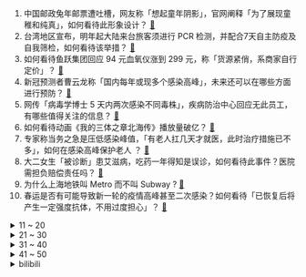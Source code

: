 1. 中国邮政兔年邮票遭吐槽，网友称「想起童年阴影」，官网阐释「为了展现童稚和纯真」，如何看待此形象设计？ [:link:](https://www.zhihu.com/question/575236486)
2. 台湾地区宣布，明年起大陆来台旅客须进行 PCR 检测，并配合7天自主防疫及自我筛检，如何看待该举措？ [:link:](https://www.zhihu.com/question/575255786)
3. 如何看待鱼跃集团回应 94 元血氧仪涨到 299 元，称「货源紧俏，系商家自行定价」？ [:link:](https://www.zhihu.com/question/575241411)
4. 新冠预测者曹云龙称「国内每年或现多个感染高峰」，未来还可以在哪些方面进行预防？ [:link:](https://www.zhihu.com/question/575227382)
5. 网传「病毒学博士 5 天内两次感染不同毒株」，疾病防治中心回应无此员工，有哪些值得关注的信息？ [:link:](https://www.zhihu.com/question/575031170)
6. 如何看待动画《我的三体之章北海传》播放量破亿？ [:link:](https://www.zhihu.com/question/574402298)
7. 专家称当务之急是压低感染峰值，「有老人扛几天才就医，此时治疗措施已不多」，如何在感染高峰保护老人 ？ [:link:](https://www.zhihu.com/question/575170653)
8. 大二女生「被诊断」患艾滋病，吃药一年得知是误诊，如何看待此事件？医院需担负赔偿责任吗？ [:link:](https://www.zhihu.com/question/574816883)
9. 为什么上海地铁叫 Metro 而不叫 Subway ? [:link:](https://www.zhihu.com/question/21144696)
10. 春运是否有可能导致新一轮的疫情高峰甚至二次感染？如何看待「已恢复后将产生一定强度抗体，不用过度担心」？ [:link:](https://www.zhihu.com/question/575180968)
<details>
<summary>11 ~ 20</summary>

11. 多地网友呼吁烟花爆竹解禁，各地重申「仍将执行既往政策」，你认为是否应该解除禁放令？ [:link:](https://www.zhihu.com/question/575265752)
12. 现役（2022年）球员当中，有没有人有可能完成六次参加世界杯足球赛的成就？ [:link:](https://www.zhihu.com/question/568775960)
13. 美国自明年 1 月 5 日起对中国旅客实行新冠疫情入境限制措施，哪些信息值得关注？ [:link:](https://www.zhihu.com/question/575358798)
14. 15 万落地买什么车开着舒服省心? [:link:](https://www.zhihu.com/question/441839447)
15. 《英雄联盟》世界冠军选手 Nuguri 宣布退役，如何评价他的职业生涯？ [:link:](https://www.zhihu.com/question/569393221)
16. 快结婚了，男方要求婚房和父母同住，而且必须男方父母住主卧，这样正常吗？ [:link:](https://www.zhihu.com/question/563516722)
17. 专家称「感染新冠两周后心肌会有反应，出现严重症状要就医」，哪些症状需警惕？ [:link:](https://www.zhihu.com/question/575358368)
18. 30岁的你，想告诉23岁的我什么道理？ [:link:](https://www.zhihu.com/question/415583332)
19. 工信部拟整顿「不下载 APP 不让看全文」「强迫用户下载」等行为，还有哪些令你「深恶痛绝」的功能？ [:link:](https://www.zhihu.com/question/575248490)
20. 女生病假期上 9 天班反欠公司三百多，「已申请劳动仲裁」，如何看待此事件？具体情况如何？ [:link:](https://www.zhihu.com/question/575242774)
</details>
<details>
<summary>21 ~ 30</summary>

21. 韩军将鸟误判为朝鲜无人机，出动战斗机追鸟，如何看待此事？韩方为何会产生误判？ [:link:](https://www.zhihu.com/question/575054448)
22. 韩国总统室公布韩版「印太战略」，强调与中国保持合作，哪些信息值得关注？中韩关系将如何发展？ [:link:](https://www.zhihu.com/question/575262837)
23. 有哪些一代代流传下来，只有过年才吃得到的年货？ [:link:](https://www.zhihu.com/question/572340650)
24. 为什么会有人不远万里去瑞士滑雪？ [:link:](https://www.zhihu.com/question/572409132)
25. 全平台都在“补贴”，真的有那么划算吗？ [:link:](https://www.zhihu.com/question/575162153)
26. 「包工头偷拍高院副院长打麻将」敲诈案一审宣判，被告人被判无罪，如何从法律角度进行解读？ [:link:](https://www.zhihu.com/question/575200462)
27. 你 2023 年的新年愿望是什么？ [:link:](https://www.zhihu.com/question/574160463)
28. 有哪些你一听就点单曲循环播放的歌曲？ [:link:](https://www.zhihu.com/question/574823164)
29. 你介意孩子穿别人的旧衣服吗？ [:link:](https://www.zhihu.com/question/573633149)
30. 网上那些漂亮的图表是怎么做出来的？ [:link:](https://www.zhihu.com/question/55049475)
</details>
<details>
<summary>31 ~ 40</summary>

31. 怎么才算科学护肤？ [:link:](https://www.zhihu.com/question/575062226)
32. 流行病学专家曾光称「立春后第一波疫情高峰会平缓，如有第二波高峰会大大弱于第一次」，如何看待这一观点？ [:link:](https://www.zhihu.com/question/574862987)
33. 新房装修有什么好的建议？ [:link:](https://www.zhihu.com/question/573152360)
34. 2023 考研国家线预计是多少？ [:link:](https://www.zhihu.com/question/574844095)
35. iPhone 车祸检测占用大量救援资源，美国一地周末收 71 起滑雪导致的误报，如何看待这一功能？ [:link:](https://www.zhihu.com/question/574974943)
36. 北京一私募基金巨亏，投资人 100 万本金 4 年仅剩 1.71 万，哪些信息值得关注？ [:link:](https://www.zhihu.com/question/575153613)
37. 国外旅行时，有哪些瞬间让你「仿佛置身国内」？ [:link:](https://www.zhihu.com/question/574812025)
38. 为什么化妆后额头开始频繁长闭口痘痘？ [:link:](https://www.zhihu.com/question/571438601)
39. 你会因为另一半放弃异地更好的工作机会吗，为什么？ [:link:](https://www.zhihu.com/question/567978746)
40. 俄罗斯全境地区均出现甲型 H1N1 流感病例，为何又大范围复现了？我们该担忧吗？ [:link:](https://www.zhihu.com/question/575220345)
</details>
<details>
<summary>41 ~ 50</summary>

41. 女子回应感染新冠后长出浓密胡子「这不是特效」，为什么会出现这样的情况？ [:link:](https://www.zhihu.com/question/575361760)
42. 现在为何有这么多人选择提前还贷？提前还贷对个人来说真的是最优项吗？ [:link:](https://www.zhihu.com/question/574817157)
43. 你认为周深最经典的一首歌曲是什么？ [:link:](https://www.zhihu.com/question/571138773)
44. 骑自行车适合用什么耳机？ [:link:](https://www.zhihu.com/question/566414224)
45. 可以分享你单曲循环的歌吗？ [:link:](https://www.zhihu.com/question/575291269)
46. 假如有一天你成了超人，你会选择惩恶扬善吗? [:link:](https://www.zhihu.com/question/52901007)
47. 小时候过年是什么样的？ [:link:](https://www.zhihu.com/question/566144847)
48. 如何评价悬疑剧《回来的女儿》第 10 集？ [:link:](https://www.zhihu.com/question/575278708)
49. 冬天有什么推荐的运动？保暖但不需要剧烈运动？ [:link:](https://www.zhihu.com/question/572679054)
50. 大基数减肥如果无法摄入足够的蛋白质，可以通过大量蛋白粉来达到每天摄入量吗？ [:link:](https://www.zhihu.com/question/573014510)
</details><details>
<summary>bilibili</summary>

1. 皇 金 矿 工 [:link:](//www.bilibili.com/video/BV1Cv4y1z7Xh)
2. 灯火钱塘三五夜。明月如霜，照见人如画。酒入愁肠，化作相思泪。复原古代羊角灯 [:link:](//www.bilibili.com/video/BV16R4y1S79o)
3. 它没有掌握流量密码， 却成为年末最大的黑马！ [:link:](//www.bilibili.com/video/BV1c84y1x7Ym)
4. 看着看着就哭了！ 年底必看MV《身边》！2022谁陪你走过？ [:link:](//www.bilibili.com/video/BV1QP4y1i7jy)
5. 《 天 价 水 果 》 [:link:](//www.bilibili.com/video/BV1QA411D7dn)
6. 再见少年拉满弓，不惧岁月不惧风 [:link:](//www.bilibili.com/video/BV1YK411B7Y2)
7. 羊村！但是是花絮。 [:link:](//www.bilibili.com/video/BV1ie4y1j7vv)
8. 为了能轻松洗澡，我将浴室改造成洗车间这件事 [:link:](//www.bilibili.com/video/BV1YG4y177Mq)
9. [威神V/WayV]《Phantom》MV [:link:](//www.bilibili.com/video/BV1hV4y1F74q)
10. 他真的在用行动，时时刻刻提醒我要多读书！ [:link:](//www.bilibili.com/video/BV15R4y1D7rQ)
<details>
<summary>11 ~ 20</summary>

11. 在卡塔尔土豪家干饭，什么体验？卡塔尔普通人到底有多壕？ [:link:](//www.bilibili.com/video/BV13G4y1E7AL)
12. 女人…我得有个女人…（爬起 [:link:](//www.bilibili.com/video/BV1bM41117Fh)
13. 《原神》EP - 信步待春之月 [:link:](//www.bilibili.com/video/BV1vd4y1a72B)
14. 把战斧牛排做成孜然牛肉粒，能好吃不？【小傲想吃饭4#】 [:link:](//www.bilibili.com/video/BV12e411c7Cb)
15. 自费24万，只为搞一个纯粹的音乐比赛？ [:link:](//www.bilibili.com/video/BV1ng411b7mM)
16. 爸爸，我回来了，而且是我自己走回来的！ [:link:](//www.bilibili.com/video/BV1jY411U7uW)
17. 十圆不如一方，今天给老婆做了一个泡脚盆，还替她试了一下，完美！ [:link:](//www.bilibili.com/video/BV17R4y1D7mT)
18. 观众朋友们，我们又来押春晚题啦！ [:link:](//www.bilibili.com/video/BV1nR4y1D7W4)
19. 【半佛】成年人的爱情，只筛选不改变 [:link:](//www.bilibili.com/video/BV1h44y1R71r)
20. 圆规 ak47 制作方法 [:link:](//www.bilibili.com/video/BV17v4y1676S)
</details>
<details>
<summary>21 ~ 30</summary>

21. 2022国产烂片爆笑盘点，暨第六届中国电影金菊花颁奖典礼！ [:link:](//www.bilibili.com/video/BV1yM41117KQ)
22. 坐忘道 完整版 [:link:](//www.bilibili.com/video/BV1jg411b7T7)
23. 【冬泳怪鸽】最穷的网红，家徒四壁的600万粉丝主播？ [:link:](//www.bilibili.com/video/BV1x8411H7DP)
24. 【EDG.Clearlove】：相信我的人对不起 [:link:](//www.bilibili.com/video/BV1ae4y1j7Ja)
25. 猫德学院全员出动高空钓猫 [:link:](//www.bilibili.com/video/BV1TM41127oe)
26. 王师傅和毛毛私下最爱吃哪家餐厅？这家烤肉店竟然征服了所有人！？ [:link:](//www.bilibili.com/video/BV1E84y1x7eb)
27. 老人熬夜直播到手仅百元？up主实锤幕后团队造假！【下集】 [:link:](//www.bilibili.com/video/BV1gV4y1w75P)
28. [GOING SEVENTEEN SPECIAL] 寒假特辑：要管和不管 #1 [:link:](//www.bilibili.com/video/BV1144y1o7NW)
29. 大家好，我是王鹤棣，我来B站了！ [:link:](//www.bilibili.com/video/BV1ed4y1a7Hz)
30. 小孩指出博物馆“21th”的错误，竟被群嘲… [:link:](//www.bilibili.com/video/BV19A411X7yE)
</details>
<details>
<summary>31 ~ 40</summary>

31. 徒弟的新造型（搞笑动画） [:link:](//www.bilibili.com/video/BV1uK411B7WV)
32. 我的车翻了，肇事司机还逃逸了 [:link:](//www.bilibili.com/video/BV1k8411H7Kk)
33. 【日本办公室料理】今天就用面包来堵住社长的喂喂喂！ [:link:](//www.bilibili.com/video/BV1i24y1U7q8)
34. 布偶猫坠楼，落20m深换气孔洞7天，主人都快急疯了～ [:link:](//www.bilibili.com/video/BV1m84y1s744)
35. 聊聊我火影入坑以来最艰难的一战，那个让我三天花了40万人民币的朋友【全服战力第一的回忆录】 [:link:](//www.bilibili.com/video/BV1UM41117qp)
36. 6体人：3 [:link:](//www.bilibili.com/video/BV1FM41127b4)
37. 游戏UP主第一次玩【原神】，竟发现自己多了43个老婆！ [:link:](//www.bilibili.com/video/BV1Ge4y1j77c)
38. 一天一顿小烧烤，上下通气精神好 [:link:](//www.bilibili.com/video/BV1x24y1m7o4)
39. 德国室友: 不公平!!凭什么你买的泡面有大块的牛肉!!! [:link:](//www.bilibili.com/video/BV1j8411J7SJ)
40. 没有食欲，该做什么吃？ [:link:](//www.bilibili.com/video/BV1E14y1w7VR)
</details>
<details>
<summary>41 ~ 50</summary>

41. 如何用火柴开锁 [:link:](//www.bilibili.com/video/BV1kg411t7tB)
42. 我COS了《三体》第一集就噶了的小姐姐 [:link:](//www.bilibili.com/video/BV1wK411B7n9)
43. 碧萝最后这一下有做体操运动员的潜力吗？ [:link:](//www.bilibili.com/video/BV1NA411Q7H8)
44. 体验盲人的一天，无法想象这是他们的一辈子 [:link:](//www.bilibili.com/video/BV1fW4y1T7EX)
45. 羊村（5） [:link:](//www.bilibili.com/video/BV11P4y1i7KU)
46. 一斗金曲《一斗Disco》 [:link:](//www.bilibili.com/video/BV1U14y1P7ty)
47. 小学生迷惑行为大赏，我实在是看傻了。。。 [:link:](//www.bilibili.com/video/BV1YM411m7yu)
48. 摩拉特工2 [:link:](//www.bilibili.com/video/BV15K411i7GF)
49. 这能怪我？ [:link:](//www.bilibili.com/video/BV1e8411J7tx)
50. “有趣快乐的事分享对了人就是双倍快乐” [:link:](//www.bilibili.com/video/BV1Hv4y1X7zz)
</details>
<details>
<summary>51 ~ 60</summary>

51. 这大妹子，一眼万年 [:link:](//www.bilibili.com/video/BV1cG4y1E7hu)
52. 【Zc年度时刻】当攻略UP整起了活，视频就不一样了！——魔法Zc目录整活合集2 [:link:](//www.bilibili.com/video/BV1vM41117Pk)
53. 一个橙子引发的故事… [:link:](//www.bilibili.com/video/BV1F44y1o7ee)
54. 看完《县委大院》的后遗症 [:link:](//www.bilibili.com/video/BV1mR4y1S7M8)
55. 如何让讨厌吃火锅的外国人改变他的看法？ [:link:](//www.bilibili.com/video/BV1hR4y1S7UX)
56. 同桌：我是家里最不会读书的… [:link:](//www.bilibili.com/video/BV1ZY411m7H5)
57. 【阳了个阳 】2023年春晚小品惨遭泄出 [:link:](//www.bilibili.com/video/BV1Ne4y157pe)
58. 倡议：请您多一份理解和耐心！ [:link:](//www.bilibili.com/video/BV18v4y1z71U)
59. 谁能拒绝这样一只小猫咪！ [:link:](//www.bilibili.com/video/BV1eG4y1J7a9)
60. 为了选队友，他们居然做出这样的事！！！ [:link:](//www.bilibili.com/video/BV1wW4y1K7qv)
</details>
<details>
<summary>61 ~ 70</summary>

61. 我很像乞丐吗？ [:link:](//www.bilibili.com/video/BV1MG4y1n7x9)
62. 豆瓣9.1分：杀人犯绑架孩子，却治愈了孩子一生，结尾简直要命 [:link:](//www.bilibili.com/video/BV1Me411w7hu)
63. 地狱门：你清高 你了不起 [:link:](//www.bilibili.com/video/BV1v24y1S7BV)
64. 中国濒临失传戏法巧接连环（下）古彩戏法鹏鹏戏法艺术韩派戏法大活宝陈进才陈氏戏法 [:link:](//www.bilibili.com/video/BV1w3411X7RQ)
65. 《有妈如此，女复何求》 [:link:](//www.bilibili.com/video/BV1VD4y1E7Ro)
66. 电子烟，一把瞄准学生的狙击步枪 [:link:](//www.bilibili.com/video/BV1q3411Q7T1)
67. 演绎之星系列【稀世时装】红蝶-竹华专属曲目——《In Between The Scenes》MV公开！ [:link:](//www.bilibili.com/video/BV1B14y1w7vr)
68. 《明日方舟》×高德地图 阿米娅导航语音合作宣传PV [:link:](//www.bilibili.com/video/BV1tW4y1K7rM)
69. 任 何 男 人 都 要 穿 衣 服！ [:link:](//www.bilibili.com/video/BV19G4y1f79p)
70. KAI, SEULGI, JENO, KARINA《Hot & Cold (温差)》Stage Video [:link:](//www.bilibili.com/video/BV1224y1S7jV)
</details>
<details>
<summary>71 ~ 80</summary>

71. 校门口卖5块钱一个，校长都买疯了！！ [:link:](//www.bilibili.com/video/BV1FP4y1q7JH)
72. 酒桌文化滚出拆纳（指糟粕） [:link:](//www.bilibili.com/video/BV1AG4y1E7iG)
73. 延吉.全州拌饭  厨子探店¥261 [:link:](//www.bilibili.com/video/BV1zP4y1i7cP)
74. 验证过，这个方法，吊打学神。 [:link:](//www.bilibili.com/video/BV1W44y1o7Cu)
75. 《不熄的光》——火影忍者手游七周年重燃主题曲 [:link:](//www.bilibili.com/video/BV1DD4y1L73Y)
76. 【生化危鸡大电影】鸡异能！（100分钟完整版）由刘华强&杰哥&卢本伟&坤坤&穿山甲&燕双鹰等全明星主演！ [:link:](//www.bilibili.com/video/BV1x8411H7gA)
77. 南方青年骑行去漠河，晚上直接在雪地上露营，一点也不冷还很舒服 [:link:](//www.bilibili.com/video/BV1PY411U78U)
78. 【原神】两百张！还原猫猫妹妹跳舞的屑温迪，会对自己过敏吗 [:link:](//www.bilibili.com/video/BV148411H749)
79. 猫可以变化 但至少不能变异… [:link:](//www.bilibili.com/video/BV1f84y1s7md)
80. 当朋友让你穿最帅的衣服去参加婚礼..... [:link:](//www.bilibili.com/video/BV1e84y1x7fX)
</details>
<details>
<summary>81 ~ 90</summary>

81. 当你写了个BUG还能运行，它就成了一个3A大作！ [:link:](//www.bilibili.com/video/BV1T24y1S7EJ)
82. 免疫系统:这把高端局 [:link:](//www.bilibili.com/video/BV1SA411X7Nm)
83. 带小土狗去看病，它委屈的快哭了 [:link:](//www.bilibili.com/video/BV1Zv4y1z77i)
84. 为什么现在的喜剧越来越不好笑了？浅谈《一年一度喜剧大赛2》 [:link:](//www.bilibili.com/video/BV1VG4y1E75K)
85. 最后一球进了我懵了…原地愣了两秒😨 [:link:](//www.bilibili.com/video/BV1iM41117mX)
86. 有哪些出口转内销的外来语？ [:link:](//www.bilibili.com/video/BV1sv4y1z75B)
87. 后座飞行员：原来我是干扰弹【鉴定网络热门军事39】 [:link:](//www.bilibili.com/video/BV1eV4y1F7RU)
88. 难道我也要被AI取代了 [:link:](//www.bilibili.com/video/BV1C84y1s7nB)
89. 【自制中字SNL蔡秀彬】美艳的逆贼 连王都不舍得杀 啊~好凉~ [:link:](//www.bilibili.com/video/BV1eG4y177ph)
90. 现在的网络零食都这么猖狂吗？ [:link:](//www.bilibili.com/video/BV1B84y1x7WZ)
</details>
<details>
<summary>91 ~ 100</summary>

91. 金钟仁+涩琪+柳智敏+李帝努 合作新曲Hot & Cold首舞台公开 [:link:](//www.bilibili.com/video/BV1JP4y1q7Hm)
92. 【全 村 都 阳 了】 [:link:](//www.bilibili.com/video/BV1cD4y1E7LA)
93. 红魔8Pro上手体验：性能恐怖的游戏手机！ [:link:](//www.bilibili.com/video/BV1nY411U7AR)
94. 蜡 笔 小 京 [:link:](//www.bilibili.com/video/BV1KY411U7XF)
95. 希望大家都能文明上网 理性发言！ [:link:](//www.bilibili.com/video/BV1LD4y1E7Vi)
96. 10分钟可以做出来7种蛋炒饭，每粒炒饭都会跳舞 [:link:](//www.bilibili.com/video/BV1dY411m7rx)
97. 他叫我同志，让我怎能不支持他。 [:link:](//www.bilibili.com/video/BV1XY411m7Nk)
98. 一起来试婚纱啦～！ [:link:](//www.bilibili.com/video/BV1iV4y1F78b)
99. 年夜饭系列之《外婆红烧肉》，多备点米饭，今天硬菜。 [:link:](//www.bilibili.com/video/BV1G84y1x7mN)
100. 在无尽的沙漠当中没有树木！该如何生存下去【我的世界】 P9 [:link:](//www.bilibili.com/video/BV1Av4y1z7Lb)
</details></details>